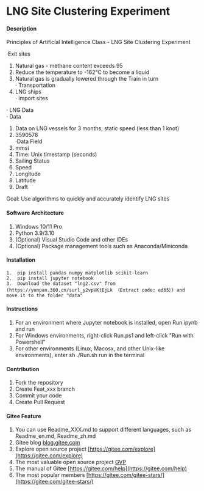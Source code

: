 # LNG Site Clustering Experiment

#### Description
Principles of Artificial Intelligence Class - LNG Site Clustering Experiment  
  
·Exit sites   
1.  Natural gas - methane content exceeds 95  
2. Reduce the temperature to -162°C to become a liquid 
3.  Natural gas is gradually lowered through the Train in turn  
· Transportation  
1.  LNG ships  
· import sites  
  
· LNG Data  
· Data  
1.  Data on LNG vessels for 3 months, static speed (less than 1 knot)  
2.  3590578  
·Data Field  
1.  mmsi  
2.  Time: Unix timestamp (seconds)  
3.  Sailing Status  
4.  Speed  
5.  Longitude  
6.  Latitude  
7.  Draft  
   
Goal: Use algorithms to quickly and accurately identify LNG sites  

#### Software Architecture
1.  Windows 10/11 Pro  
2.  Python 3.9/3.10  
3.  (Optional) Visual Studio Code and other IDEs  
4.  (Optional) Package management tools such as Anaconda/Miniconda  

#### Installation

```
1.  pip install pandas numpy matplotlib scikit-learn
2.  pip install jupyter notebook
3.  Download the dataset "lng2.csv" from (https://yunpan.360.cn/surl_y2vpVKtEjLk （Extract code: ed65）) and move it to the folder "data"
```

#### Instructions

1.  For an environment where Jupyter notebook is installed, open Run.ipynb and run  
2.  For Windows environments, right-click Run.ps1 and left-click "Run with Powershell"  
3.  For other environments (Linux, Macosx, and other Unix-like environments), enter sh ./Run.sh run in the terminal  

#### Contribution

1.  Fork the repository
2.  Create Feat_xxx branch
3.  Commit your code
4.  Create Pull Request


#### Gitee Feature

1.  You can use Readme\_XXX.md to support different languages, such as Readme\_en.md, Readme\_zh.md
2.  Gitee blog [blog.gitee.com](https://blog.gitee.com)
3.  Explore open source project [https://gitee.com/explore](https://gitee.com/explore)
4.  The most valuable open source project [GVP](https://gitee.com/gvp)
5.  The manual of Gitee [https://gitee.com/help](https://gitee.com/help)
6.  The most popular members  [https://gitee.com/gitee-stars/](https://gitee.com/gitee-stars/)
